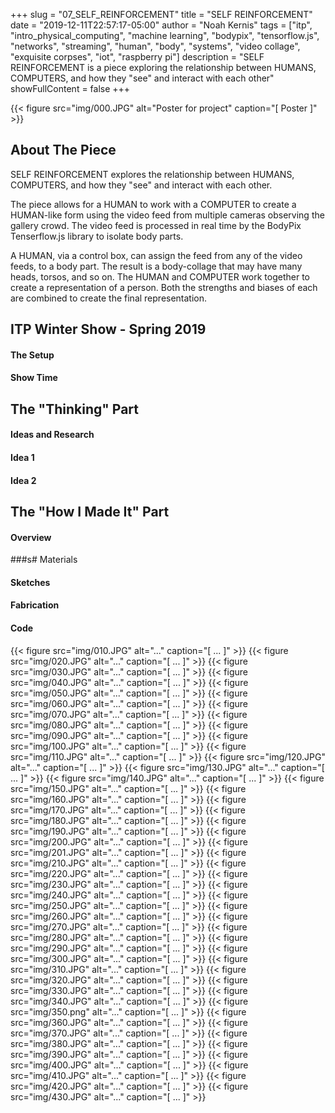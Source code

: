 +++
slug = "07_SELF_REINFORCEMENT"
title = "SELF REINFORCEMENT"
date = "2019-12-11T22:57:17-05:00"
author = "Noah Kernis"
tags = ["itp", "intro_physical_computing", "machine learning", "bodypix", "tensorflow.js", "networks", "streaming", "human", "body", "systems", "video collage", "exquisite corpses", "iot", "raspberry pi"]
description = "SELF REINFORCEMENT is a piece exploring the relationship between HUMANS, COMPUTERS, and how they \"see\" and interact with each other"
showFullContent = false
+++

{{< figure src="img/000.JPG" alt="Poster for project" caption="[ Poster ]" >}}

## About The Piece

SELF REINFORCEMENT explores the relationship between HUMANS, COMPUTERS, and how they "see" and interact with each other. 

The piece allows for a HUMAN to work with a COMPUTER to create a HUMAN-like form using the video feed from multiple cameras observing the gallery crowd. The video feed is processed in real time by the BodyPix Tenserflow.js library to isolate body parts. 

A HUMAN, via a control box, can assign the feed from any of the video feeds, to a body part. The result is a body-collage that may have many heads, torsos, and so on. The HUMAN and COMPUTER work together to create a representation of a person. Both the strengths and biases of each are combined to create the final representation.

## ITP Winter Show - Spring 2019

#### The Setup

<!-- Pictures of Setup -->

<!-- Video of Setup -->

#### Show Time

<!-- Pictures of People -->

<!-- Videos of People -->

<!-- Link to Live Stream Archive -->

## The "Thinking" Part

#### Ideas and Research

<!-- Where I started from - early ideas and research -->

#### Idea 1

<!-- Idea 1 -->

<!-- Idea 1 Experiments -->

<!-- Idea 1 issue -->

#### Idea 2

<!-- Idea 2 -->

<!-- Idea 2 Experiments (mostly from 1) -->

<!-- Concepts for Idea 2 -->

## The "How I Made It" Part

#### Overview

<!-- Describe Outline -->

###s# Materials

<!-- List Materials -->

#### Sketches

<!-- Sketches -->

#### Fabrication 

<!-- Fab Process -->

#### Code

<!-- Discuss coding (link to repo) -->

{{< figure src="img/010.JPG" alt="..." caption="[ ... ]" >}}
{{< figure src="img/020.JPG" alt="..." caption="[ ... ]" >}}
{{< figure src="img/030.JPG" alt="..." caption="[ ... ]" >}}
{{< figure src="img/040.JPG" alt="..." caption="[ ... ]" >}}
{{< figure src="img/050.JPG" alt="..." caption="[ ... ]" >}}
{{< figure src="img/060.JPG" alt="..." caption="[ ... ]" >}}
{{< figure src="img/070.JPG" alt="..." caption="[ ... ]" >}}
{{< figure src="img/080.JPG" alt="..." caption="[ ... ]" >}}
{{< figure src="img/090.JPG" alt="..." caption="[ ... ]" >}}
{{< figure src="img/100.JPG" alt="..." caption="[ ... ]" >}}
{{< figure src="img/110.JPG" alt="..." caption="[ ... ]" >}}
{{< figure src="img/120.JPG" alt="..." caption="[ ... ]" >}}
{{< figure src="img/130.JPG" alt="..." caption="[ ... ]" >}}
{{< figure src="img/140.JPG" alt="..." caption="[ ... ]" >}}
{{< figure src="img/150.JPG" alt="..." caption="[ ... ]" >}}
{{< figure src="img/160.JPG" alt="..." caption="[ ... ]" >}}
{{< figure src="img/170.JPG" alt="..." caption="[ ... ]" >}}
{{< figure src="img/180.JPG" alt="..." caption="[ ... ]" >}}
{{< figure src="img/190.JPG" alt="..." caption="[ ... ]" >}}
{{< figure src="img/200.JPG" alt="..." caption="[ ... ]" >}}
{{< figure src="img/201.JPG" alt="..." caption="[ ... ]" >}}
{{< figure src="img/210.JPG" alt="..." caption="[ ... ]" >}}
{{< figure src="img/220.JPG" alt="..." caption="[ ... ]" >}}
{{< figure src="img/230.JPG" alt="..." caption="[ ... ]" >}}
{{< figure src="img/240.JPG" alt="..." caption="[ ... ]" >}}
{{< figure src="img/250.JPG" alt="..." caption="[ ... ]" >}}
{{< figure src="img/260.JPG" alt="..." caption="[ ... ]" >}}
{{< figure src="img/270.JPG" alt="..." caption="[ ... ]" >}}
{{< figure src="img/280.JPG" alt="..." caption="[ ... ]" >}}
{{< figure src="img/290.JPG" alt="..." caption="[ ... ]" >}}
{{< figure src="img/300.JPG" alt="..." caption="[ ... ]" >}}
{{< figure src="img/310.JPG" alt="..." caption="[ ... ]" >}}
{{< figure src="img/320.JPG" alt="..." caption="[ ... ]" >}}
{{< figure src="img/330.JPG" alt="..." caption="[ ... ]" >}}
{{< figure src="img/340.JPG" alt="..." caption="[ ... ]" >}}
{{< figure src="img/350.png" alt="..." caption="[ ... ]" >}}
{{< figure src="img/360.JPG" alt="..." caption="[ ... ]" >}}
{{< figure src="img/370.JPG" alt="..." caption="[ ... ]" >}}
{{< figure src="img/380.JPG" alt="..." caption="[ ... ]" >}}
{{< figure src="img/390.JPG" alt="..." caption="[ ... ]" >}}
{{< figure src="img/400.JPG" alt="..." caption="[ ... ]" >}}
{{< figure src="img/410.JPG" alt="..." caption="[ ... ]" >}}
{{< figure src="img/420.JPG" alt="..." caption="[ ... ]" >}}
{{< figure src="img/430.JPG" alt="..." caption="[ ... ]" >}}
